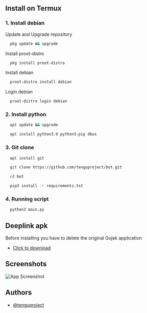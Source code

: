 
## Install on Termux
### 1. Install debian 
Update and Upgrade repository
```bash
  pkg update && upgrade
```

Install proot-distro
```bash
  pkg install proot-distro
```
Install debian
```bash
  proot-distro install debian
```
Login debian
```bash
  proot-distro login debian
```
### 2. Install python 
```bash
  apt update && upgrade
```
```bash
  apt install python3.9 python3-pip dbus
```
### 3. Git clone
```bash
  apt install git
```
```bash
  git clone https://github.com/tenguproject/bot.git
```
```bash
  cd bot
```
```bash
  pip3 install -r requirements.txt
```
### 4. Running script
```bash
  python3 main.py
```
## Deeplink apk
Before installing you have to delete the original Gojek application
- [Click to download](http://tenguproject.com/assets/deeplink.apk)

## Screenshots

![App Screenshot](http://tenguproject.com/assets/gojek.png)

## Authors

- [@tenguproject](https://t.me/tenguproject)
